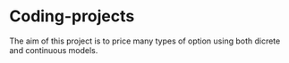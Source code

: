 # Coding-projects
The aim of this project is to price many types of option using both dicrete and continuous models. 
